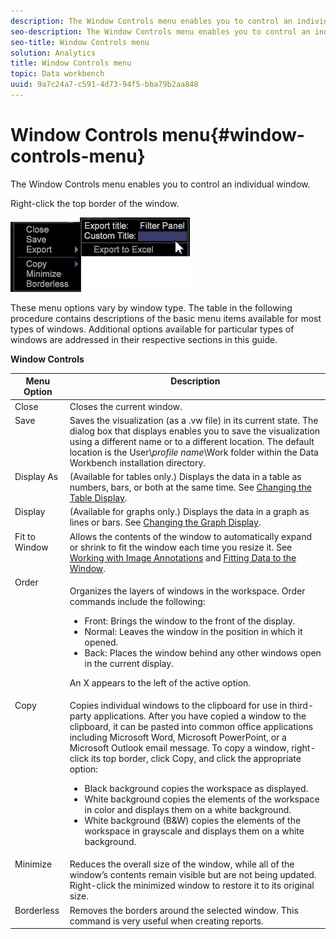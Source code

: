 ```yaml
---
description: The Window Controls menu enables you to control an individual window.
seo-description: The Window Controls menu enables you to control an individual window.
seo-title: Window Controls menu
solution: Analytics
title: Window Controls menu
topic: Data workbench
uuid: 9a7c24a7-c591-4d73-94f5-bba79b2aa848
---
```


# Window Controls menu{#window-controls-menu}

The Window Controls menu enables you to control an individual window.

Right-click the top border of the window.

![](assets/mnu_window_TitleBar.png)

These menu options vary by window type. The table in the following procedure contains descriptions of the basic menu items available for most types of windows. Additional options available for particular types of windows are addressed in their respective sections in this guide.

<table id="table_13ADF7B7E50E44D890768A5F9BAC8D06"> 
 <desc> 
  <b>Window Controls</b> 
 </desc> 
 <thead> 
  <tr valign="top"> 
   <th colname="col1" class="entry"> Menu Option </th> 
   <th colname="col2" class="entry"> Description </th> 
  </tr> 
 </thead>
 <tbody> 
  <tr valign="top"> 
   <td colname="col1"> Close </td> 
   <td colname="col2"> Closes the current window. </td> 
  </tr> 
  <tr valign="top"> 
   <td colname="col1"> Save </td> 
   <td colname="col2">Saves the visualization (as a <span class="filepath"> .vw</span> file) in its current state. The dialog box that displays enables you to save the visualization using a different name or to a different location. The default location is the User\<i>profile name</i>\Work folder within the Data Workbench installation directory. </td> 
  </tr> 
  <tr valign="top"> 
   <td colname="col1"> Display As </td> 
   <td colname="col2">(Available for tables only.) Displays the data in a table as numbers, bars, or both at the same time. See <a href="../../../home/c-get-started/c-analysis-vis/c-tables/c-chg-tbl-disp.md#concept-c515caeefce9495f88873a10dc112770" format="dita" scope="local"> Changing the Table Display</a>. </td> 
  </tr> 
  <tr valign="top"> 
   <td colname="col1"> Display </td> 
   <td colname="col2">(Available for graphs only.) Displays the data in a graph as lines or bars. See <a href="../../../home/c-get-started/c-analysis-vis/c-graphs/c-chg-graph-disp.md#concept-eaba669d90f64cfa872f1397205fe2f7" format="dita" scope="local"> Changing the Graph Display</a>. </td> 
  </tr> 
  <tr valign="top"> 
   <td colname="col1"> Fit to Window </td> 
   <td colname="col2">Allows the contents of the window to automatically expand or shrink to fit the window each time you resize it. See <a href="../../../home/c-get-started/c-analysis-vis/c-annots/c-image-annots.md#concept-02081ed7d91c4fdcb8fc863f2a51c962" format="dita" scope="local"> Working with Image Annotations</a> and <a href="../../../home/c-get-started/c-analysis-vis/c-tables/c-fit-data-win.md#concept-b812b1171fc240d9a4cf6d6d57f621a6" format="dita" scope="local"> Fitting Data to the Window</a>. </td> 
  </tr> 
  <tr valign="top"> 
   <td colname="col1"> Order </td> 
   <td colname="col2"> <p>Organizes the layers of windows in the workspace. Order commands include the following: 
     <ul id="ul_90391B26719040AE8E0F80FE33B106FD"> 
      <li id="li_D1B38998C8CC452D8B642132B94F92F7">Front: Brings the window to the front of the display. </li> 
      <li id="li_71EEC709AA734924AE8740313031DF6E">Normal: Leaves the window in the position in which it opened. </li> 
      <li id="li_B6489677FF5540E4BD854EE1CE504CCA">Back: Places the window behind any other windows open in the current display. </li> 
     </ul> </p> <p>An X appears to the left of the active option. </p> </td> 
  </tr> 
  <tr valign="top"> 
   <td colname="col1"> Copy </td> 
   <td colname="col2">Copies individual windows to the clipboard for use in third-party applications. After you have copied a window to the clipboard, it can be pasted into common office applications including Microsoft Word, Microsoft PowerPoint, or a Microsoft Outlook email message. To copy a window, right-click its top border, click <span class="uicontrol"> Copy</span>, and click the appropriate option: 
    <ul id="ul_ECCD6A70729E40998C64714E01504995"> 
     <li id="li_21D375DAE7BC4F449C8A3225296A6D26">Black background copies the workspace as displayed. </li> 
     <li id="li_1B08C688678F42948E0952EEE0BF2B30">White background copies the elements of the workspace in color and displays them on a white background. </li> 
     <li id="li_86F497A2275C43B5835DEDD0A4BF76E8">White background (B&amp;W) copies the elements of the workspace in grayscale and displays them on a white background. </li> 
    </ul> </td> 
  </tr> 
  <tr valign="top"> 
   <td colname="col1"> Minimize </td> 
   <td colname="col2"> Reduces the overall size of the window, while all of the window’s contents remain visible but are not being updated. Right-click the minimized window to restore it to its original size. </td> 
  </tr> 
  <tr valign="top"> 
   <td colname="col1"> Borderless </td> 
   <td colname="col2"> Removes the borders around the selected window. This command is very useful when creating reports. </td> 
  </tr> 
 </tbody> 
</table>

